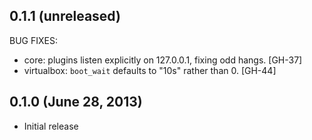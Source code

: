 ## 0.1.1 (unreleased)

BUG FIXES:

* core: plugins listen explicitly on 127.0.0.1, fixing odd hangs. [GH-37]
* virtualbox: `boot_wait` defaults to "10s" rather than 0. [GH-44]

## 0.1.0 (June 28, 2013)

* Initial release
